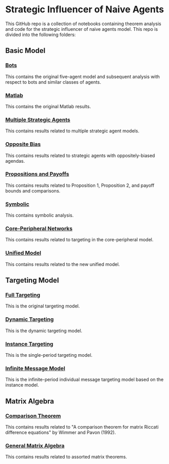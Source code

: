 # Strategic Influencer of Naive Agents

This GitHub repo is a collection of notebooks containing theorem analysis and code for the strategic influencer of naive agents model. This repo is divided into the following folders:

## Basic Model

### [Bots](https://github.com/jbrightuniverse/strategic_influencer_of_naive_agents/tree/main/bots)
This contains the original five-agent model and subsequent analysis with respect to bots and similar classes of agents.

### [Matlab](https://github.com/jbrightuniverse/strategic_influencer_of_naive_agents/tree/main/matlab)
This contains the original Matlab results.

### [Multiple Strategic Agents](https://github.com/jbrightuniverse/strategic_influencer_of_naive_agents/tree/main/multiple_strategic_agents)
This contains results related to multiple strategic agent models.

### [Opposite Bias](https://github.com/jbrightuniverse/strategic_influencer_of_naive_agents/tree/main/opposite_bias)
This contains results related to strategic agents with oppositely-biased agendas.

### [Propositions and Payoffs](https://github.com/jbrightuniverse/strategic_influencer_of_naive_agents/tree/main/propositions_and_payoffs)
This contains results related to Proposition 1, Proposition 2, and payoff bounds and comparisons.

### [Symbolic](https://github.com/jbrightuniverse/strategic_influencer_of_naive_agents/tree/main/symbolic)
This contains symbolic analysis.

### [Core-Peripheral Networks](https://github.com/jbrightuniverse/strategic_influencer_of_naive_agents/tree/main/core_peripheral_networks)
This contains results related to targeting in the core-peripheral model.

### [Unified Model](https://github.com/jbrightuniverse/strategic_influencer_of_naive_agents/tree/main/unified_model)
This contains results related to the new unified model.

## Targeting Model

### [Full Targeting](https://github.com/jbrightuniverse/strategic_influencer_of_naive_agents/tree/main/full_targeting)
This is the original targeting model.

### [Dynamic Targeting](https://github.com/jbrightuniverse/strategic_influencer_of_naive_agents/tree/main/dynamic_targeting)
This is the dynamic targeting model.

### [Instance Targeting](https://github.com/jbrightuniverse/strategic_influencer_of_naive_agents/tree/main/instance_targeting)
This is the single-period targeting model.

### [Infinite Message Model](https://github.com/jbrightuniverse/strategic_influencer_of_naive_agents/tree/main/infinite_message_model)
This is the infinite-period individual message targeting model based on the instance model.


## Matrix Algebra

### [Comparison Theorem](https://github.com/jbrightuniverse/strategic_influencer_of_naive_agents/tree/main/comparison_theorem)
This contains results related to "A comparison theorem for matrix Riccati difference equations" by Wimmer and Pavon (1992).

### [General Matrix Algebra](https://github.com/jbrightuniverse/strategic_influencer_of_naive_agents/tree/main/general_matrix_algebra)
This contains results related to assorted matrix theorems.
